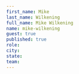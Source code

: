 ```yaml
---
first_name: Mike
last_name: Wilkening
full_name: Mike Wilkening
name: mike-wilkening
guest: true
published: true
role: 
city: 
state: 
team: 
---
```


